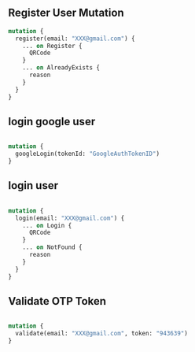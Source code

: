 ## Register User Mutation 

```GraphQl
mutation {
  register(email: "XXX@gmail.com") {
    ... on Register {
      QRCode
    }
    ... on AlreadyExists {
      reason
    }
  }
}
```

## login google user 

```GraphQl

mutation {
  googleLogin(tokenId: "GoogleAuthTokenID") 
}
```


## login user 

```GraphQl

mutation {
  login(email: "XXX@gmail.com") {
    ... on Login {
      QRCode
    }
    ... on NotFound {
      reason
    }
  }
}
```



## Validate OTP Token 

```GraphQl

mutation {
  validate(email: "XXX@gmail.com", token: "943639")
}

```
